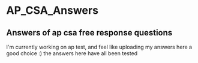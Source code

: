 # AP_CSA_Answers
## Answers of ap csa free response questions
I'm currently working on ap test, and feel like uploading my answers here a good choice :)
the answers here have all been tested

